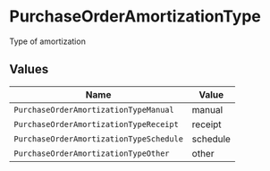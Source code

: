 # PurchaseOrderAmortizationType

Type of amortization


## Values

| Name                                    | Value                                   |
| --------------------------------------- | --------------------------------------- |
| `PurchaseOrderAmortizationTypeManual`   | manual                                  |
| `PurchaseOrderAmortizationTypeReceipt`  | receipt                                 |
| `PurchaseOrderAmortizationTypeSchedule` | schedule                                |
| `PurchaseOrderAmortizationTypeOther`    | other                                   |